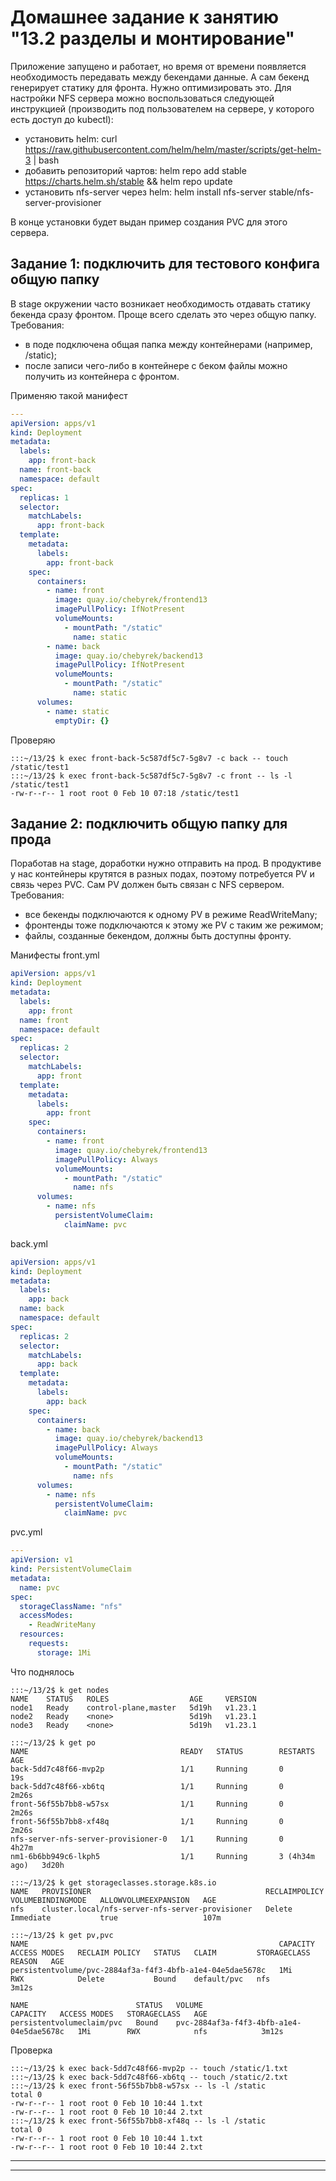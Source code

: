 # Домашнее задание к занятию "13.2 разделы и монтирование"
Приложение запущено и работает, но время от времени появляется необходимость передавать между бекендами данные. А сам бекенд генерирует статику для фронта. Нужно оптимизировать это.
Для настройки NFS сервера можно воспользоваться следующей инструкцией (производить под пользователем на сервере, у которого есть доступ до kubectl):
* установить helm: curl https://raw.githubusercontent.com/helm/helm/master/scripts/get-helm-3 | bash
* добавить репозиторий чартов: helm repo add stable https://charts.helm.sh/stable && helm repo update
* установить nfs-server через helm: helm install nfs-server stable/nfs-server-provisioner

В конце установки будет выдан пример создания PVC для этого сервера.

## Задание 1: подключить для тестового конфига общую папку
В stage окружении часто возникает необходимость отдавать статику бекенда сразу фронтом. Проще всего сделать это через общую папку. Требования:
* в поде подключена общая папка между контейнерами (например, /static);
* после записи чего-либо в контейнере с беком файлы можно получить из контейнера с фронтом.

Применяю такой манифест
```yml
---
apiVersion: apps/v1
kind: Deployment
metadata:
  labels:
    app: front-back
  name: front-back
  namespace: default
spec:
  replicas: 1
  selector:
    matchLabels:
      app: front-back
  template:
    metadata:
      labels:
        app: front-back
    spec:
      containers:
        - name: front
          image: quay.io/chebyrek/frontend13
          imagePullPolicy: IfNotPresent
          volumeMounts:
            - mountPath: "/static"
              name: static
        - name: back
          image: quay.io/chebyrek/backend13
          imagePullPolicy: IfNotPresent
          volumeMounts:
            - mountPath: "/static"
              name: static
      volumes:
        - name: static
          emptyDir: {}
```
Проверяю
```
:::~/13/2$ k exec front-back-5c587df5c7-5g8v7 -c back -- touch /static/test1
:::~/13/2$ k exec front-back-5c587df5c7-5g8v7 -c front -- ls -l /static/test1
-rw-r--r-- 1 root root 0 Feb 10 07:18 /static/test1
```
## Задание 2: подключить общую папку для прода
Поработав на stage, доработки нужно отправить на прод. В продуктиве у нас контейнеры крутятся в разных подах, поэтому потребуется PV и связь через PVC. Сам PV должен быть связан с NFS сервером. Требования:
* все бекенды подключаются к одному PV в режиме ReadWriteMany;
* фронтенды тоже подключаются к этому же PV с таким же режимом;
* файлы, созданные бекендом, должны быть доступны фронту.

Манифесты
front.yml
```yml
apiVersion: apps/v1
kind: Deployment
metadata:
  labels:
    app: front
  name: front
  namespace: default
spec:
  replicas: 2
  selector:
    matchLabels:
      app: front
  template:
    metadata:
      labels:
        app: front
    spec:
      containers:
        - name: front
          image: quay.io/chebyrek/frontend13
          imagePullPolicy: Always
          volumeMounts:
            - mountPath: "/static"
              name: nfs
      volumes:
        - name: nfs
          persistentVolumeClaim:
            claimName: pvc
```
back.yml
```yml
apiVersion: apps/v1
kind: Deployment
metadata:
  labels:
    app: back
  name: back
  namespace: default
spec:
  replicas: 2
  selector:
    matchLabels:
      app: back
  template:
    metadata:
      labels:
        app: back
    spec:
      containers:
        - name: back
          image: quay.io/chebyrek/backend13
          imagePullPolicy: Always
          volumeMounts:
            - mountPath: "/static"
              name: nfs
      volumes:
        - name: nfs
          persistentVolumeClaim:
            claimName: pvc

```
pvc.yml
```yml
---
apiVersion: v1
kind: PersistentVolumeClaim
metadata:
  name: pvc
spec:
  storageClassName: "nfs"
  accessModes:
    - ReadWriteMany
  resources:
    requests:
      storage: 1Mi
```
Что поднялось
```
:::~/13/2$ k get nodes
NAME    STATUS   ROLES                  AGE     VERSION
node1   Ready    control-plane,master   5d19h   v1.23.1
node2   Ready    <none>                 5d19h   v1.23.1
node3   Ready    <none>                 5d19h   v1.23.1

:::~/13/2$ k get po
NAME                                  READY   STATUS        RESTARTS        AGE
back-5dd7c48f66-mvp2p                 1/1     Running       0               19s
back-5dd7c48f66-xb6tq                 1/1     Running       0               2m26s
front-56f55b7bb8-w57sx                1/1     Running       0               2m26s
front-56f55b7bb8-xf48q                1/1     Running       0               2m26s
nfs-server-nfs-server-provisioner-0   1/1     Running       0               4h27m
nm1-6b6bb949c6-lkph5                  1/1     Running       3 (4h34m ago)   3d20h

:::~/13/2$ k get storageclasses.storage.k8s.io 
NAME   PROVISIONER                                       RECLAIMPOLICY   VOLUMEBINDINGMODE   ALLOWVOLUMEEXPANSION   AGE
nfs    cluster.local/nfs-server-nfs-server-provisioner   Delete          Immediate           true                   107m

:::~/13/2$ k get pv,pvc
NAME                                                        CAPACITY   ACCESS MODES   RECLAIM POLICY   STATUS   CLAIM         STORAGECLASS   REASON   AGE
persistentvolume/pvc-2884af3a-f4f3-4bfb-a1e4-04e5dae5678c   1Mi        RWX            Delete           Bound    default/pvc   nfs                     3m12s

NAME                        STATUS   VOLUME                                     CAPACITY   ACCESS MODES   STORAGECLASS   AGE
persistentvolumeclaim/pvc   Bound    pvc-2884af3a-f4f3-4bfb-a1e4-04e5dae5678c   1Mi        RWX            nfs            3m12s
```
Проверка
```
:::~/13/2$ k exec back-5dd7c48f66-mvp2p -- touch /static/1.txt
:::~/13/2$ k exec back-5dd7c48f66-xb6tq -- touch /static/2.txt
:::~/13/2$ k exec front-56f55b7bb8-w57sx -- ls -l /static
total 0
-rw-r--r-- 1 root root 0 Feb 10 10:44 1.txt
-rw-r--r-- 1 root root 0 Feb 10 10:44 2.txt
:::~/13/2$ k exec front-56f55b7bb8-xf48q -- ls -l /static
total 0
-rw-r--r-- 1 root root 0 Feb 10 10:44 1.txt
-rw-r--r-- 1 root root 0 Feb 10 10:44 2.txt
```
---


---
